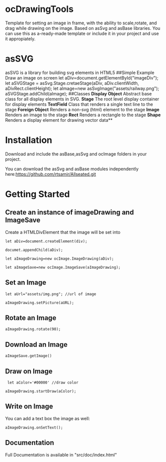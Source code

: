 # ocDrawingTools
Template for setting an image in frame, with the ability to scale,rotate, and drag while drawing on the image.
Based on asSvg and asBase libraries.
You can use this as a-ready-made template or include it in your project and use it appropiately.
# asSVG
asSVG is a library for building svg elements in HTML5
##Simple Example 
Draw an image on screen
let aDiv=document.getElementById("imageDiv");
let aSVGStage = asSvg.Stage.cretaeStage(aDiv, aDiv.clientWidth, aDivRect.clientHeight);
let aImage=new asSvgImage("assets/railway.png");
aSVGStage.addChild(aImage);
##Classes
**Display Object** 
Abstract base class for all display elements in SVG.
**Stage**
The root level display container for display elements
**TextField**
Class that renders a single text line to the stage
**Foreign Object**
Renders a non-svg (html) element to the stage
**Image**
Renders an image to the stage
**Rect**
Renders a rectangle to the stage
**Shape**
Renders a display element for drawing vector data**


# Installation
Download and include the asBase,asSvg and ocImage folders in your project.

You can download the asSvg and asBase modules independently here:https://github.com/rtsamir/Allseated.git
# Getting Started 

## Create an instance of imageDrawing and ImageSave

Create a HTMLDivElement that the image will be set into

`let aDiv=document.createElement(div);`

`documet.appendChild(aDiv);`

`let aImageDrawing=new ocImage.ImageDrawing(aDiv);`

`let aImageSave=new ocImage.ImageSave(aImageDrawing);`

## Set an Image

`let aUrl="assets/img.png"; //url of image`

`aImageDrawing.setPicture(aURL);`

## Rotate an Image

`aImageDrawing.rotate(90);`

## Download an Image

`aImageSave.getImage()`

## Draw on Image
`
let aColor='#00000' //draw color`

`aImageDrawing.startDraw(aColor);`

## Write on Image

You can add a text box the image as well:

`aImageDrawing.onSetText();`

## Documentation

Full Documentation is available in "src/doc/index.html"
